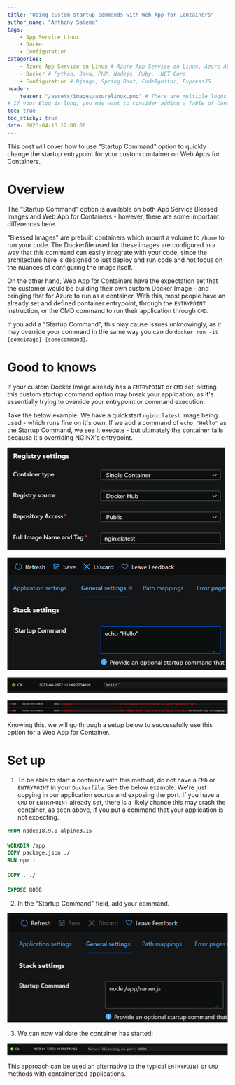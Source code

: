 ```yaml
---
title: "Using custom startup commands with Web App for Containers"
author_name: "Anthony Salemo"
tags:
    - App Service Linux
    - Docker
    - Configuration
categories:
    - Azure App Service on Linux # Azure App Service on Linux, Azure App Service on Windows, Function App, Azure VM, Azure SDK
    - Docker # Python, Java, PHP, Nodejs, Ruby, .NET Core
    - Configuration # Django, Spring Boot, CodeIgnitor, ExpressJS
header:
    teaser: "/assets/images/azurelinux.png" # There are multiple logos that can be used in "/assets/images" if you choose to add one.
# If your Blog is long, you may want to consider adding a Table of Contents by adding the following two settings.
toc: true
toc_sticky: true
date: 2023-04-13 12:00:00
---
```


This post will cover how to use "Startup Command" option to quickly change the startup entrypoint for your custom container on Web Apps for Containers.

# Overview
The "Startup Command" option is available on both App Service Blessed Images and Web App for Containers - however, there are some important differences here.

"Blessed Images" are prebuilt containers which mount a volume to `/home` to run your code. The Dockerfile used for these images are configured in a way that this command can easily integrate with your code, since the architecture here is designed to just deploy and run code and not focus on the nuances of configuring the image itself.

On the other hand, Web App for Containers have the expectation set that the customer would be building their own custom Docker Image - and bringing that for Azure to run as a container. With this, most people have an already set and defined container entrypoint, through the `ENTRYPOINT` instruction, or the CMD command to run their application through `CMD`.

If you add a "Startup Command", this may cause issues unknowingly, as it may override your command in the same way you can do `docker run -it [someimage] [somecommand]`.

# Good to knows
If your custom Docker Image already has a `ENTRYPOINT` or `CMD` set, setting this custom startup command option may break your application, as it's essentially trying to override your entrypoint or command execution.

Take the below example. We have a quickstart `nginx:latest` image being used - which runs fine on it's own. If we add a command of `echo "Hello"` as the Startup Command, we see it execute - but ultimately the container fails because it's overriding NGINX's entrypoint.



![NGINX](/media/2023/04/azure-oss-blog-wafc-custom-startup-1.png)

![Startup Command](/media/2023/04/azure-oss-blog-wafc-custom-startup-2.png)

![Echo Command](/media/2023/04/azure-oss-blog-wafc-custom-startup-3.png)

![Container Crash](/media/2023/04/azure-oss-blog-wafc-custom-startup-4.png)

Knowing this, we will go through a setup below to successfully use this option for a Web App for Container.

# Set up
1. To be able to start a container with this method, do not have a `CMD` or `ENTRYPOINT` in your `Dockerfile`. See the below example. We're just copying in our application source and exposing the port. If you have a `CMD` or `ENTRYPOINT` already set, there is a likely chance this may crash the container, as seen above, if you put a command that your application is not expecting.

```Dockerfile
FROM node:18.9.0-alpine3.15

WORKDIR /app
COPY package.json ./
RUN npm i

COPY . ./

EXPOSE 8080 
```

2. In the "Startup Command" field, add your command.

![Startup Command](/media/2023/04/azure-oss-blog-wafc-custom-startup-5.png)

3. We can now validate the container has started:

![Startup Command](/media/2023/04/azure-oss-blog-wafc-custom-startup-6.png)

This approach can be used an alternative to the typical `ENTRYPOINT` or `CMD` methods with containerized applications.

